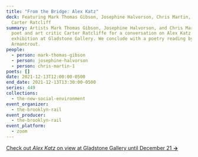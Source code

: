 ```yaml
---
title: "From the Bridge: Alex Katz"
deck: Featuring Mark Thomas Gibson, Josephine Halvorson, Chris Martin, and
  Carter Ratcliff
summary: Artists Mark Thomas Gibson, Josephine Halvorson, and Chris Martin join
  poet and art critic Carter Ratcliffe for a conversation on Alex Katz’s current
  exhibition at Gladstone Gallery. We conclude with a poetry reading by Rae
  Armantrout.
people:
  - person: mark-thomas-gibson
  - person: josephine-halvorson
  - person: chris-martin-1
poets: []
date: 2021-12-13T12:00:00-0500
end_date: 2021-12-13T13:30:00-0500
series: 449
collections:
  - the-new-social-environment
event_organizer:
  - the-brooklyn-rail
event_producer:
  - the-brooklyn-rail
event_platform:
  - zoom
---
```

[Check out *Alex Katz* on view at Gladstone Gallery until December 21 **→**](https://www.gladstonegallery.com/exhibition/9213/alex-katz/installation-views)